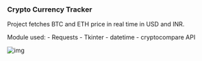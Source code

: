 ### Crypto Currency Tracker

Project fetches BTC and ETH price in real time in USD and INR.

Module used: 
	- Requests
	- Tkinter
	- datetime
	- cryptocompare API
	

![img](https://github.com/Siddharthbadal/Python-Projects/blob/main/cryptotracker/img.png)

